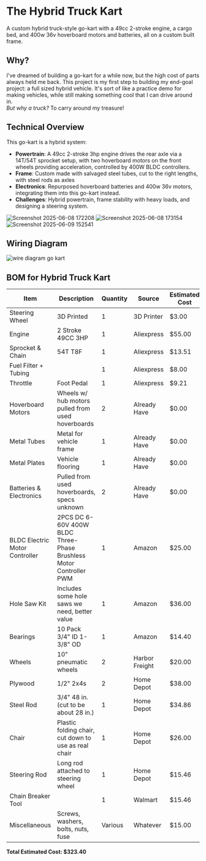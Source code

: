 # The Hybrid Truck Kart
A custom hybrid truck-style go-kart with a 49cc 2-stroke engine, a cargo bed, and 400w 36v hoverboard motors and batteries, all on a custom built frame.

## Why?
I've dreamed of building a go-kart for a while now, but the high cost of parts always held me back. This project is my first step to building my end-goal project: a full sized hybrid vehicle. It's sort of like a practice demo for making vehicles, while still making something cool that I can drive around in. <br/> *But why a truck?* To carry around my treasure!

## Technical Overview
This go-kart is a hybrid system:
- **Powertrain**: A 49cc 2-stroke 3hp engine drives the rear axle via a 14T/54T sprocket setup, with two hoverboard motors on the front wheels providing acceleration, controlled by 400W BLDC controllers.
- **Frame**: Custom made with salvaged steel tubes, cut to the right lengths, with steel rods as axles
- **Electronics**: Repurposed hoverboard batteries and 400w 36v motors, integrating them into this go-kart instead.
- **Challenges**: Hybrid powertrain, frame stability with heavy loads, and designing a steering system.

![Screenshot 2025-06-08 172208](https://github.com/user-attachments/assets/298a6fbb-2ddc-436b-816a-4637dbdd4d05)
![Screenshot 2025-06-08 173154](https://github.com/user-attachments/assets/5170186a-e5c0-41c7-bd80-22af9ce58f57)
![Screenshot 2025-06-09 152541](https://github.com/user-attachments/assets/25280f42-6e2b-4a47-b37a-5e2f575b8732)

## Wiring Diagram
![wire diagram go kart](https://github.com/user-attachments/assets/d2614ebb-9050-4869-a694-851a9af0d462)

## BOM for Hybrid Truck Kart

| Item                  | Description                                      | Quantity | Source       | Estimated Cost |
|-----------------------|--------------------------------------------------|----------|--------------|----------------|
| Steering Wheel        | 3D Printed                                      | 1        | 3D Printer   | $3.00          |
| Engine                | 2 Stroke 49CC 3HP                               | 1        | Aliexpress   | $55.00         |
| Sprocket & Chain      | 54T T8F                                         | 1        | Aliexpress   | $13.51         |
| Fuel Filter + Tubing  |                                                 | 1        | Aliexpress   | $8.00          |
| Throttle              | Foot Pedal                                      | 1        | Aliexpress   | $9.21          |
| Hoverboard Motors     | Wheels w/ hub motors pulled from used hoverboards| 2        | Already Have | $0.00          |
| Metal Tubes           | Metal for vehicle frame                         | 1        | Already Have | $0.00          |
| Metal Plates          | Vehicle flooring                                | 1        | Already Have | $0.00          |
| Batteries & Electronics| Pulled from used hoverboards, specs unknown     | 2        | Already Have | $0.00          |
| BLDC Electric Motor Controller | 2PCS DC 6-60V 400W BLDC Three-Phase Brushless Motor Controller PWM | 1 | Amazon     | $25.00         |
| Hole Saw Kit          | Includes some hole saws we need, better value   | 1        | Amazon       | $36.00         |
| Bearings              | 10 Pack 3/4" ID 1-3/8" OD                       | 1        | Amazon       | $14.40         |
| Wheels                | 10" pneumatic wheels                            | 2        | Harbor Freight| $20.00         |
| Plywood               | 1/2" 2x4s                                       | 2        | Home Depot   | $38.00         |
| Steel Rod             | 3/4" 48 in. (cut to be about 28 in.)            | 1        | Home Depot   | $34.86         |
| Chair                 | Plastic folding chair, cut down to use as real chair | 1 | Home Depot | $26.00         |
| Steering Rod          | Long rod attached to steering wheel             | 1        | Home Depot   | $15.46         |
| Chain Breaker Tool    |                                                 | 1        | Walmart      | $15.46         |
| Miscellaneous         | Screws, washers, bolts, nuts, fuse              | Various  | Whatever     | $15.00         |

**Total Estimated Cost: $323.40**
